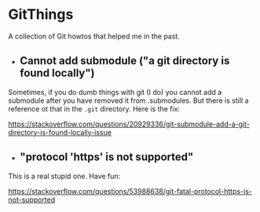 # GitThings
A collection of Git howtos that helped me in the past.

- ## Cannot add submodule ("a git directory is found locally")
Sometimes, if you do dumb things with git (I do) you cannot add a submodule after
you have removed it from .submodules. But there is still a reference ot that
in the ```.git``` directory. Here is the fix:

https://stackoverflow.com/questions/20929336/git-submodule-add-a-git-directory-is-found-locally-issue

- ## "protocol 'https' is not supported"
This is a real stupid one. Have fun: 

https://stackoverflow.com/questions/53988638/git-fatal-protocol-https-is-not-supported

